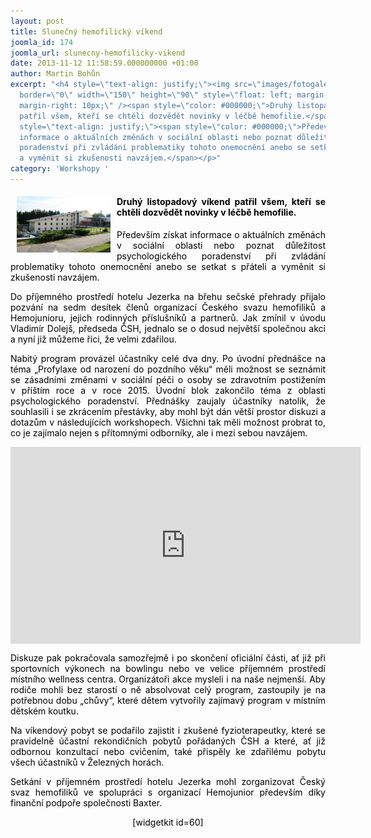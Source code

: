 ```yaml
---
layout: post
title: Slunečný hemofilický víkend
joomla_id: 174
joomla_url: slunecny-hemofilicky-vikend
date: 2013-11-12 11:58:59.000000000 +01:00
author: Martin Bohůn
excerpt: "<h4 style=\"text-align: justify;\"><img src=\"images/fotogalerie/workshopy/jezerka/jezerka_hotel.jpg\"
  border=\"0\" width=\"150\" height=\"90\" style=\"float: left; margin-left: 10px;
  margin-right: 10px;\" /><span style=\"color: #000000;\">Druhý listopadový víkend
  patřil všem, kteří se chtěli dozvědět novinky v léčbě hemofilie.</span></h4>\r\n<p
  style=\"text-align: justify;\"><span style=\"color: #000000;\">Především získat
  informace o aktuálních změnách v sociální oblasti nebo poznat důležitost psychologického
  poradenství při zvládání problematiky tohoto onemocnění anebo se setkat s přáteli
  a vyměnit si zkušenosti navzájem.</span></p>"
category: 'Workshopy '
---
```

<h4 style="text-align: justify;"><img src="images/fotogalerie/workshopy/jezerka/jezerka_hotel.jpg" border="0" width="150" height="90" style="float: left; margin-left: 10px; margin-right: 10px;" /><span style="color: #000000;">Druhý listopadový víkend patřil všem, kteří se chtěli dozvědět novinky v léčbě hemofilie.</span></h4>

<p style="text-align: justify;"><span style="color: #000000;">Především získat informace o aktuálních změnách v sociální oblasti nebo poznat důležitost psychologického poradenství při zvládání problematiky tohoto onemocnění anebo se setkat s přáteli a vyměnit si zkušenosti navzájem.</span></p>



<p style="text-align: justify;"><span style="color: #000000;">Do příjemného prostředí hotelu Jezerka na břehu sečské přehrady přijalo pozvání na sedm desítek členů organizací Českého svazu hemofiliků a Hemojunioru, jejich rodinných příslušníků a partnerů. Jak zmínil v úvodu Vladimír Dolejš, předseda ČSH, jednalo se o dosud největší společnou akci a nyní již můžeme říci, že velmi zdařilou.</span></p>

<p style="text-align: justify;"><span style="color: #000000;">Nabitý program provázel účastníky celé dva dny. Po úvodní přednášce na téma „Profylaxe od narození do pozdního věku“ měli možnost se seznámit se zásadními změnami v sociální péči o osoby se zdravotním postižením v příštím roce a v roce 2015. Úvodní blok zakončilo téma z oblasti psychologického poradenství. Přednášky zaujaly účastníky natolik, že souhlasili i se zkrácením přestávky, aby mohl být dán větší prostor diskuzi a dotazům v následujících workshopech. Všichni tak měli možnost probrat to, co je zajímalo nejen s přítomnými odborníky, ale i mezi sebou navzájem.</span></p>

<p><iframe style="display: block; margin-left: auto; margin-right: auto;" src="http://www.youtube.com/embed/UMJzto5dtQc" frameborder="0" width="560" height="315"></iframe></p>

<p style="text-align: justify;"><span style="color: #000000;">Diskuze pak pokračovala samozřejmě i po skončení oficiální části, ať již při sportovních výkonech na bowlingu nebo ve velice příjemném prostředí místního wellness centra. Organizátoři akce mysleli i na naše nejmenší. Aby rodiče mohli bez starostí o ně absolvovat celý program, zastoupily je na potřebnou dobu „chůvy“, které dětem vytvořily zajímavý program v místním dětském koutku.</span></p>

<p style="text-align: justify;"><span style="color: #000000;">Na víkendový pobyt se podařilo zajistit i zkušené fyzioterapeutky, které se pravidelně účastní rekondičních pobytů pořádaných ČSH a které, ať již odbornou konzultací nebo cvičením, také přispěly ke zdařilému pobytu všech účastníků v Železných horách.</span></p>

<p style="text-align: justify;"><span style="color: #000000;">Setkání v příjemném prostředí hotelu Jezerka mohl zorganizovat Český svaz hemofiliků ve spolupráci s organizací Hemojunior především díky finanční podpoře společnosti Baxter.</span></p>

<p style="text-align: center;"><span style="color: #000000;"><span>[widgetkit id=60]</span><br /></span></p>
